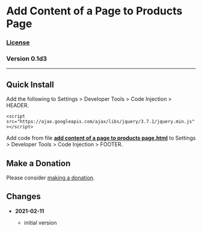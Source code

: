 # Add Content of a Page to Products Page

### [License][99]

### Version 0.1d3

---

## Quick Install

Add the following to Settings > Developer Tools > Code Injection > HEADER.

`<script src="https://ajax.googleapis.com/ajax/libs/jquery/3.7.1/jquery.min.js"></script>`

Add code from file **[add content of a page to products page.html][1]** to
Settings > Developer Tools > Code Injection > FOOTER.

## Make a Donation

Please consider [making a donation](https://github.com/tomsWebConsulting/twcsl#make-a-donation).

## Changes

<!-- * **2021-05-19**

  * added a choice of paragraph styles
  * user can set store url slug
  * bumped version to 0.2d0
  -->
* **2021-02-11**

  * initial version

[1]: add%20content%20of%20a%20page%20to%20products%20page.html#L1
[99]: https://github.com/tomsWebConsulting/twcsl/blob/main/LICENSE.txt#L1
